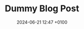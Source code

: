 ---
title: Dummy Blog Post
date: 2024-06-21 12:47 +0100
categories: [Blog]
tags: [dummy]     # TAG names should always be lowercase
description: Dummy post to test the blog layout
toc: false
pin: true
---